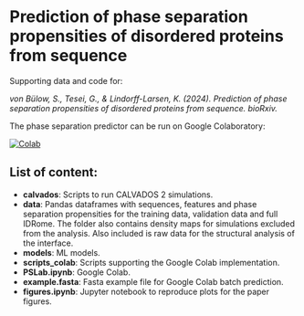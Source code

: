 # Prediction of phase separation propensities of disordered proteins from sequence
Supporting data and code for:

*von Bülow, S., Tesei, G., & Lindorff-Larsen, K. (2024). Prediction of phase separation propensities of disordered proteins from sequence. bioRxiv.*

The phase separation predictor can be run on Google Colaboratory:

[![Colab](https://colab.research.google.com/assets/colab-badge.svg)](https://colab.research.google.com/github/KULL-Centre/_2024_buelow_PSpred/blob/main/PSLab.ipynb)

## List of content:
- **calvados**: Scripts to run CALVADOS 2 simulations.
- **data**: Pandas dataframes with sequences, features and phase separation propensities for the training data, validation data and full IDRome. The folder also contains density maps for simulations excluded from the analysis. Also included is raw data for the structural analysis of the interface. 
- **models**: ML models.
- **scripts_colab**: Scripts supporting the Google Colab implementation.
- **PSLab.ipynb**: Google Colab.
- **example.fasta**: Fasta example file for Google Colab batch prediction.
- **figures.ipynb**: Jupyter notebook to reproduce plots for the paper figures.
